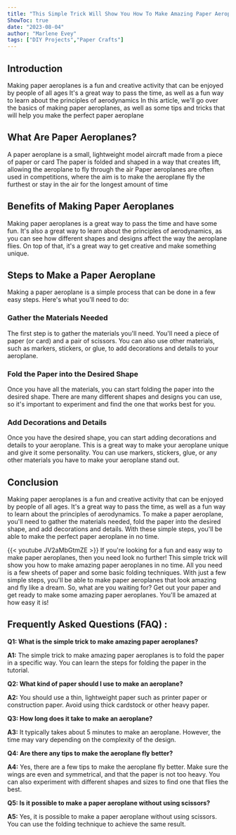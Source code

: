 ```yaml
---
title: "This Simple Trick Will Show You How To Make Amazing Paper Aeroplanes In No Time!"
ShowToc: true 
date: "2023-08-04"
author: "Marlene Evey" 
tags: ["DIY Projects","Paper Crafts"]
---
```

## Introduction
Making paper aeroplanes is a fun and creative activity that can be enjoyed by people of all ages It's a great way to pass the time, as well as a fun way to learn about the principles of aerodynamics In this article, we'll go over the basics of making paper aeroplanes, as well as some tips and tricks that will help you make the perfect paper aeroplane

## What Are Paper Aeroplanes?
A paper aeroplane is a small, lightweight model aircraft made from a piece of paper or card The paper is folded and shaped in a way that creates lift, allowing the aeroplane to fly through the air Paper aeroplanes are often used in competitions, where the aim is to make the aeroplane fly the furthest or stay in the air for the longest amount of time

## Benefits of Making Paper Aeroplanes
Making paper aeroplanes is a great way to pass the time and have some fun. It's also a great way to learn about the principles of aerodynamics, as you can see how different shapes and designs affect the way the aeroplane flies. On top of that, it's a great way to get creative and make something unique.

## Steps to Make a Paper Aeroplane
Making a paper aeroplane is a simple process that can be done in a few easy steps. Here's what you'll need to do:

### Gather the Materials Needed
The first step is to gather the materials you'll need. You'll need a piece of paper (or card) and a pair of scissors. You can also use other materials, such as markers, stickers, or glue, to add decorations and details to your aeroplane.

### Fold the Paper into the Desired Shape
Once you have all the materials, you can start folding the paper into the desired shape. There are many different shapes and designs you can use, so it's important to experiment and find the one that works best for you.

### Add Decorations and Details
Once you have the desired shape, you can start adding decorations and details to your aeroplane. This is a great way to make your aeroplane unique and give it some personality. You can use markers, stickers, glue, or any other materials you have to make your aeroplane stand out.

## Conclusion
Making paper aeroplanes is a fun and creative activity that can be enjoyed by people of all ages. It's a great way to pass the time, as well as a fun way to learn about the principles of aerodynamics. To make a paper aeroplane, you'll need to gather the materials needed, fold the paper into the desired shape, and add decorations and details. With these simple steps, you'll be able to make the perfect paper aeroplane in no time.

{{< youtube JV2aMbGtmZE >}} 
If you're looking for a fun and easy way to make paper aeroplanes, then you need look no further! This simple trick will show you how to make amazing paper aeroplanes in no time. All you need is a few sheets of paper and some basic folding techniques. With just a few simple steps, you'll be able to make paper aeroplanes that look amazing and fly like a dream. So, what are you waiting for? Get out your paper and get ready to make some amazing paper aeroplanes. You'll be amazed at how easy it is!

## Frequently Asked Questions (FAQ) :
**Q1: What is the simple trick to make amazing paper aeroplanes?**

**A1:** The simple trick to make amazing paper aeroplanes is to fold the paper in a specific way. You can learn the steps for folding the paper in the tutorial.

**Q2: What kind of paper should I use to make an aeroplane?**

**A2:** You should use a thin, lightweight paper such as printer paper or construction paper. Avoid using thick cardstock or other heavy paper.

**Q3: How long does it take to make an aeroplane?**

**A3:** It typically takes about 5 minutes to make an aeroplane. However, the time may vary depending on the complexity of the design.

**Q4: Are there any tips to make the aeroplane fly better?**

**A4:** Yes, there are a few tips to make the aeroplane fly better. Make sure the wings are even and symmetrical, and that the paper is not too heavy. You can also experiment with different shapes and sizes to find one that flies the best.

**Q5: Is it possible to make a paper aeroplane without using scissors?**

**A5:** Yes, it is possible to make a paper aeroplane without using scissors. You can use the folding technique to achieve the same result.



